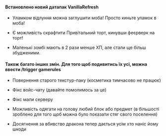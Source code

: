 #### Встановлено новий датапак VanillaRefresh

- Уламком відлуння можна заглушити моба! Просто киньте уламок в моба!

- Є можливість скрафтити Привітальний торт, кинувши феєрверк на торт!

- Маленькі зомбі мають в 2 рази менше ХП, але стали ще більш збудженими.

#### Також багато інших змін. Для того щоб подивитись їх усі, можна ввести /trigger gamerules

- Повернення старого текстур-паку (косметика тимчасово не працює)

- Фікс войс-чату (давайте помолимось за це)

- Фікс мапи серверу

- Можливість одягати на голову любий блок або предмет (в більшості зроблено для того щоб можна було показати стяг свого поселення)

- Досягнення за вбивство дракона тепер дається усім хто наніс йому шкоди

